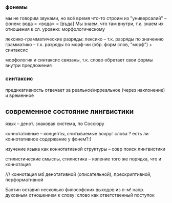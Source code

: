 ### фонемы
мы не говорим звуками, но всё время что-то строим из "универсалий" – фонем:
вода = <вода> = [въда]
Мы знаем, что там внутри, т.к. знаем их отношения к сл. уровню: морфологическому


лексико-грамматические разряды:
лексико – т.к. разряды по значению
грамматико – т.к. разряды по морф-ии (обр. форм слов, "морф") + синтаксис

морфология и синтаксис связаны, т.к. слово обретает свои формы внутри предложения

### синтаксис

предикативность отвечает за реальное\ирреальное (через наклонение) и временно́е


## современное состояние лингвистики

язык – денот. знаковая система, по Соссюру

коннотативные – концепты, считываемые вокруг слова
? есть ли коннотативное содержание у фонем?:)

изучение языка как коннотативной структуры – совр поиск лингвистики

стилистические смыслы, стилистика – явление того же порядка, что и коннотация


/// коннотация мб денотативной (описательной), прескриптивной, перформативной

Бахтин оставил несколько философских выходов из п-м! 
напр. духовным отношением к слову: слово как ответственный поступок
